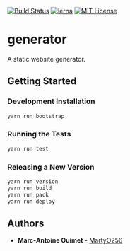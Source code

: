 [![Build Status][travis-status-shield]][travis-status-url]
[![lerna][lerna-shield]][lerna-url]
[![MIT License][license-shield]][license-url]

# generator

A static website generator.

## Getting Started

### Development Installation

```sh
yarn run bootstrap
```

### Running the Tests

```sh
yarn run test
```

### Releasing a New Version

```sh
yarn run version
yarn run build
yarn run pack
yarn run deploy
```

## Authors

-   **Marc-Antoine Ouimet** - [MartyO256](https://github.com/MartyO256)

[travis-status-shield]: https://travis-ci.com/NDCB/generator.svg?branch=master
[travis-status-url]: https://travis-ci.com/NDCB/generator
[lerna-shield]: https://img.shields.io/badge/maintained%20with-lerna-cc00ff.svg
[lerna-url]: https://lerna.js.org/
[license-shield]: https://img.shields.io/github/license/NDCB/generator.svg?style=flat
[license-url]: ./LICENSE.md
